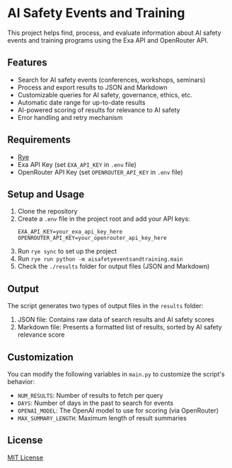 # AI Safety Events and Training

This project helps find, process, and evaluate information about AI safety events and training programs using the Exa API and OpenRouter API.

## Features

- Search for AI safety events (conferences, workshops, seminars)
- Process and export results to JSON and Markdown
- Customizable queries for AI safety, governance, ethics, etc.
- Automatic date range for up-to-date results
- AI-powered scoring of results for relevance to AI safety
- Error handling and retry mechanism

## Requirements

- [Rye](https://rye-up.com/)
- Exa API Key (set `EXA_API_KEY` in `.env` file)
- OpenRouter API Key (set `OPENROUTER_API_KEY` in `.env` file)

## Setup and Usage

1. Clone the repository
2. Create a `.env` file in the project root and add your API keys:
   ```
   EXA_API_KEY=your_exa_api_key_here
   OPENROUTER_API_KEY=your_openrouter_api_key_here
   ```
3. Run `rye sync` to set up the project
4. Run `rye run python -m aisafetyeventsandtraining.main`
5. Check the `./results` folder for output files (JSON and Markdown)

## Output

The script generates two types of output files in the `results` folder:

1. JSON file: Contains raw data of search results and AI safety scores
2. Markdown file: Presents a formatted list of results, sorted by AI safety relevance score

## Customization

You can modify the following variables in `main.py` to customize the script's behavior:

- `NUM_RESULTS`: Number of results to fetch per query
- `DAYS`: Number of days in the past to search for events
- `OPENAI_MODEL`: The OpenAI model to use for scoring (via OpenRouter)
- `MAX_SUMMARY_LENGTH`: Maximum length of result summaries

## License

[MIT License](LICENSE)

